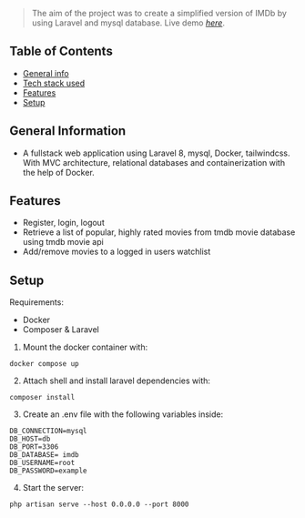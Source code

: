 > The aim of the project was to create a simplified version of IMDb by using Laravel and mysql database.
> Live demo [_here_](https://imdb-clon.herokuapp.com/).

## Table of Contents

- [General info](#general-information)
- [Tech stack used](#tech-stack-used)
- [Features](#features)
- [Setup](#setup)

## General Information

- A fullstack web application using Laravel 8, mysql, Docker, tailwindcss. With MVC architecture, relational databases and containerization with the help of Docker.

## Features

- Register, login, logout
- Retrieve a list of popular, highly rated movies from tmdb movie database using tmdb movie api
- Add/remove movies to a logged in users watchlist

## Setup

Requirements:

- Docker
- Composer & Laravel

1. Mount the docker container with:

```
docker compose up
```

2. Attach shell and install laravel dependencies with:

```
composer install
```

3. Create an .env file with the following variables inside:

```
DB_CONNECTION=mysql
DB_HOST=db
DB_PORT=3306
DB_DATABASE= imdb
DB_USERNAME=root
DB_PASSWORD=example
```

4. Start the server:

```
php artisan serve --host 0.0.0.0 --port 8000
```
